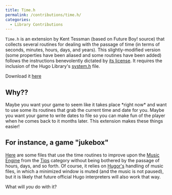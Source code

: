 ```yaml
---
title: Time.h
permalink: /contributions/time.h/
categories: 
  - Library Contributions
---
```


`Time.h` is an extension by Kent Tessman (based on Future Boy! source)
that collects several routines for dealing with the passage of time (in
terms of seconds, minutes, hours, days, and years). This
slightly-modified version (some properties have been aliased and some
routines have been added) follows the instructions benevolently dictated
by [its license](misc/future-boy-license/). It
requires the inclusion of the Hugo Library's
[system.h](library/system.h/) file.

Download it [here](http://roody.gerynarsabode.org/hbe/time.h)

## Why??

Maybe you want your game to seem like it takes place \*right now\* and
want to use some its routines that grab the current time and date for
you. Maybe you want your game to write dates to file so you can make fun
of the player when he comes back to it months later. This extension
makes these things easier!

## For instance, a game "jukebox"

[Here](http://roody.gerynarsabode.org/jukebox.zip) are some files that
use the time routines to improve upon the [Music Engine](tips/music-engine/)
from the [Tips](categories/#tips)
category without being bothered by the passage of hours, days, and so
forth. Of course, it relies on [Hugor's](interpreters/hugor/) handling of
music files, in which a minimized window is muted (and the music is not
paused), but it is likely that future official Hugo interpreters will
also work that way.

What will *you* do with it?

